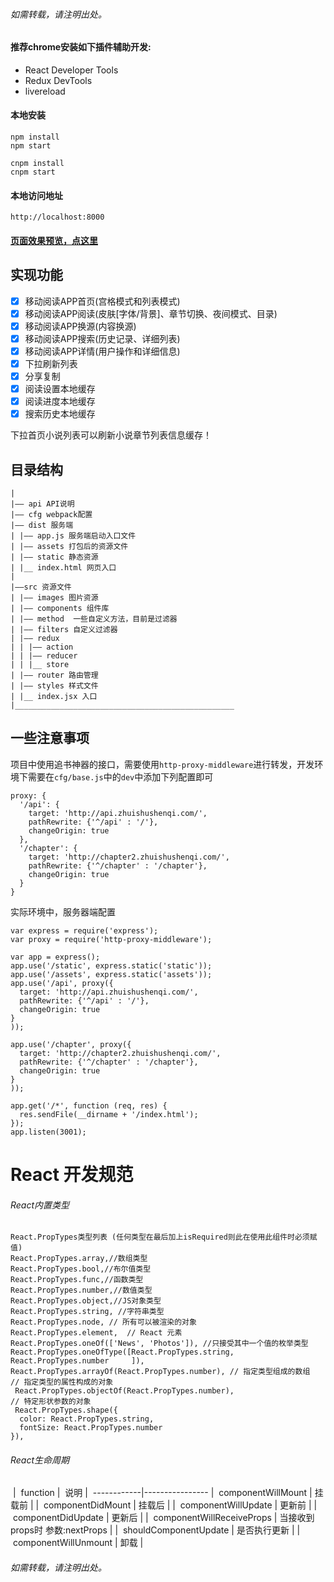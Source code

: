 ###### 如需转载，请注明出处。


#### 推荐chrome安装如下插件辅助开发:
- React Developer Tools
- Redux DevTools
- livereload

#### 本地安装
```
npm install
npm start
```

```
cnpm install
cnpm start
```

#### 本地访问地址
```
http://localhost:8000
```


#### [页面效果预览，点这里](./showImg/README.md)



## 实现功能
- [x] 移动阅读APP首页(宫格模式和列表模式)
- [x] 移动阅读APP阅读(皮肤[字体/背景]、章节切换、夜间模式、目录)
- [x] 移动阅读APP换源(内容换源)
- [x] 移动阅读APP搜索(历史记录、详细列表)
- [x] 移动阅读APP详情(用户操作和详细信息)
- [x] 下拉刷新列表
- [x] 分享复制
- [x] 阅读设置本地缓存
- [x] 阅读进度本地缓存
- [x] 搜索历史本地缓存

下拉首页小说列表可以刷新小说章节列表信息缓存！

## 目录结构
```
|
|—— api API说明
|—— cfg webpack配置
|—— dist 服务端
| |—— app.js 服务端启动入口文件
| |—— assets 打包后的资源文件
| |—— static 静态资源
| |__ index.html 网页入口
|
|——src 资源文件
| |—— images 图片资源
| |—— components 组件库
| |—— method  一些自定义方法，目前是过滤器
| |—— filters 自定义过滤器
| |—— redux
| | |—— action
| | |—— reducer
| | |__ store
| |—— router 路由管理
| |—— styles 样式文件
| |__ index.jsx 入口
|_________________________________________________

```

## 一些注意事项
项目中使用追书神器的接口，需要使用`http-proxy-middleware`进行转发，开发环境下需要在`cfg/base.js`中的`dev`中添加下列配置即可
```
proxy: {
  '/api': {
    target: 'http://api.zhuishushenqi.com/',
    pathRewrite: {'^/api' : '/'},
    changeOrigin: true
  },
  '/chapter': {
    target: 'http://chapter2.zhuishushenqi.com/',
    pathRewrite: {'^/chapter' : '/chapter'},
    changeOrigin: true
  }
}
```

实际环境中，服务器端配置
```
var express = require('express');
var proxy = require('http-proxy-middleware');

var app = express();
app.use('/static', express.static('static'));
app.use('/assets', express.static('assets'));
app.use('/api', proxy({
  target: 'http://api.zhuishushenqi.com/',
  pathRewrite: {'^/api' : '/'},
  changeOrigin: true
}
));

app.use('/chapter', proxy({
  target: 'http://chapter2.zhuishushenqi.com/',
  pathRewrite: {'^/chapter' : '/chapter'},
  changeOrigin: true
}
));

app.get('/*', function (req, res) {
  res.sendFile(__dirname + '/index.html');
});
app.listen(3001);
```


React 开发规范
========================
###### React内置类型
```
React.PropTypes类型列表 (任何类型在最后加上isRequired则此在使用此组件时必须赋值)
React.PropTypes.array,//数组类型
React.PropTypes.bool,//布尔值类型
React.PropTypes.func,//函数类型
React.PropTypes.number,//数值类型
React.PropTypes.object,//JS对象类型
React.PropTypes.string, //字符串类型
React.PropTypes.node, // 所有可以被渲染的对象    
React.PropTypes.element,  // React 元素
React.PropTypes.oneOf(['News', 'Photos']), //只接受其中一个值的枚举类型
React.PropTypes.oneOfType([React.PropTypes.string, React.PropTypes.number     ]),
React.PropTypes.arrayOf(React.PropTypes.number), // 指定类型组成的数组
// 指定类型的属性构成的对象
 React.PropTypes.objectOf(React.PropTypes.number),
// 特定形状参数的对象
 React.PropTypes.shape({
  color: React.PropTypes.string,
  fontSize: React.PropTypes.number
}),
```
###### React生命周期

  |  function  |  说明  |
  ------------|----------------
  |  componentWillMount  |  挂载前  |
  |  componentDidMount  |  挂载后  |
  |  componentWillUpdate  |  更新前  |
  |  componentDidUpdate  |  更新后  |
  |  componentWillReceiveProps  |  当接收到props时		参数:nextProps  |
  |  shouldComponentUpdate  |  是否执行更新  |
  |  componentWillUnmount  |  卸载  |
	




###### 如需转载，请注明出处。
